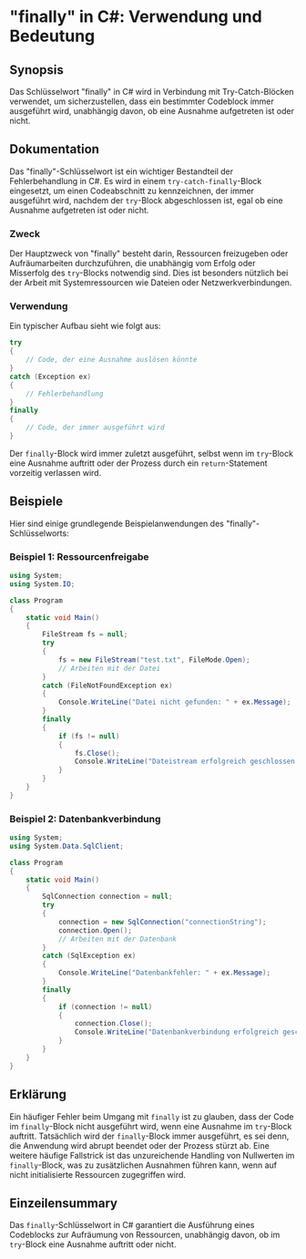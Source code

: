 <!--
Meta Description: # "finally" in C#: Verwendung und Bedeutung ## Synopsis Das Schlüsselwort "finally" in C# wird in Verbindung mit Try-Catch-Blöcken verwendet, um siche...
Meta Keywords: finally, der, wird, try, block
-->

# "finally" in C#: Verwendung und Bedeutung

## Synopsis
Das Schlüsselwort "finally" in C# wird in Verbindung mit Try-Catch-Blöcken verwendet, um sicherzustellen, dass ein bestimmter Codeblock immer ausgeführt wird, unabhängig davon, ob eine Ausnahme aufgetreten ist oder nicht.

## Dokumentation
Das "finally"-Schlüsselwort ist ein wichtiger Bestandteil der Fehlerbehandlung in C#. Es wird in einem `try-catch-finally`-Block eingesetzt, um einen Codeabschnitt zu kennzeichnen, der immer ausgeführt wird, nachdem der `try`-Block abgeschlossen ist, egal ob eine Ausnahme aufgetreten ist oder nicht.

### Zweck
Der Hauptzweck von "finally" besteht darin, Ressourcen freizugeben oder Aufräumarbeiten durchzuführen, die unabhängig vom Erfolg oder Misserfolg des `try`-Blocks notwendig sind. Dies ist besonders nützlich bei der Arbeit mit Systemressourcen wie Dateien oder Netzwerkverbindungen.

### Verwendung
Ein typischer Aufbau sieht wie folgt aus:

```csharp
try
{
    // Code, der eine Ausnahme auslösen könnte
}
catch (Exception ex)
{
    // Fehlerbehandlung
}
finally
{
    // Code, der immer ausgeführt wird
}
```

Der `finally`-Block wird immer zuletzt ausgeführt, selbst wenn im `try`-Block eine Ausnahme auftritt oder der Prozess durch ein `return`-Statement vorzeitig verlassen wird.

## Beispiele
Hier sind einige grundlegende Beispielanwendungen des "finally"-Schlüsselworts:

### Beispiel 1: Ressourcenfreigabe

```csharp
using System;
using System.IO;

class Program
{
    static void Main()
    {
        FileStream fs = null;
        try
        {
            fs = new FileStream("test.txt", FileMode.Open);
            // Arbeiten mit der Datei
        }
        catch (FileNotFoundException ex)
        {
            Console.WriteLine("Datei nicht gefunden: " + ex.Message);
        }
        finally
        {
            if (fs != null)
            {
                fs.Close();
                Console.WriteLine("Dateistream erfolgreich geschlossen.");
            }
        }
    }
}
```

### Beispiel 2: Datenbankverbindung

```csharp
using System;
using System.Data.SqlClient;

class Program
{
    static void Main()
    {
        SqlConnection connection = null;
        try
        {
            connection = new SqlConnection("connectionString");
            connection.Open();
            // Arbeiten mit der Datenbank
        }
        catch (SqlException ex)
        {
            Console.WriteLine("Datenbankfehler: " + ex.Message);
        }
        finally
        {
            if (connection != null)
            {
                connection.Close();
                Console.WriteLine("Datenbankverbindung erfolgreich geschlossen.");
            }
        }
    }
}
```

## Erklärung
Ein häufiger Fehler beim Umgang mit `finally` ist zu glauben, dass der Code im `finally`-Block nicht ausgeführt wird, wenn eine Ausnahme im `try`-Block auftritt. Tatsächlich wird der `finally`-Block immer ausgeführt, es sei denn, die Anwendung wird abrupt beendet oder der Prozess stürzt ab. Eine weitere häufige Fallstrick ist das unzureichende Handling von Nullwerten im `finally`-Block, was zu zusätzlichen Ausnahmen führen kann, wenn auf nicht initialisierte Ressourcen zugegriffen wird.

## Einzeilensummary
Das `finally`-Schlüsselwort in C# garantiert die Ausführung eines Codeblocks zur Aufräumung von Ressourcen, unabhängig davon, ob im `try`-Block eine Ausnahme auftritt oder nicht.